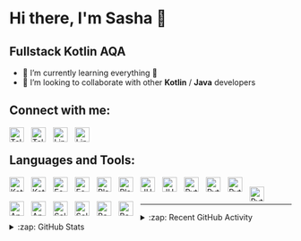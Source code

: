 # Hi there, I'm Sasha 👋

## Fullstack Kotlin AQA

- 🌱 I’m currently learning everything 🐸
- 👯 I’m looking to collaborate with other **Kotlin** / **Java** developers

Connect with me:
---

[<img align="left" alt="Telegram" width="26px" src="./img/dark/telegram.svg" style="padding-right:10px;" />](https://t.me/efa2d19#gh-light-mode-only)
[<img align="left" alt="Telegram" width="26px" src="./img/light/telegram.svg" style="padding-right:10px;" />](https://t.me/efa2d19#gh-dark-mode-only)
&nbsp;&nbsp;
[<img align="left" alt="LinkedIn" width="26px" src="./img/dark/linkedin.svg" style="padding-right:10px;" />](https://www.linkedin.com/in/efa2d19/#gh-light-mode-only)
[<img align="left" alt="LinkedIn" width="26px" src="./img/light/linkedin.svg" style="padding-right:10px;" />](https://www.linkedin.com/in/efa2d19/#gh-dark-mode-only)

Languages and Tools:
---

[<img align="left" alt="Kotlin" width="26px" src="./img/dark/kotlin.svg" style="padding-right:10px;" />](https://kotlinlang.org/#gh-light-mode-only)
[<img align="left" alt="Kotlin" width="26px" src="./img/light/kotlin.svg" style="padding-right:10px;" />](https://kotlinlang.org/#gh-dark-mode-only)
&nbsp;&nbsp;
[<img align="left" alt="Espresso" width="26px" src="./img/dark/espresso.svg" style="padding-right:10px;" />](https://developer.android.com/training/testing/espresso/#gh-light-mode-only)
[<img align="left" alt="Espresso" width="26px" src="./img/light/espresso.svg" style="padding-right:10px;" />](https://developer.android.com/training/testing/espresso/#gh-dark-mode-only)
&nbsp;&nbsp;
[<img align="left" alt="Playwright" width="26px" src="./img/dark/playwright.svg" style="padding-right:10px;" />](https://playwright.dev#gh-light-mode-only)
[<img align="left" alt="Playwright" width="26px" src="./img/light/playwright.svg" style="padding-right:10px;" />](https://playwright.dev#gh-dark-mode-only)
&nbsp;&nbsp;
[<img align="left" alt="JUnit" width="26px" src="./img/dark/junit5.svg" style="padding-right:10px;" />](https://junit.org/junit5/#gh-light-mode-only)
[<img align="left" alt="JUnit" width="26px" src="./img/light/junit5.svg" style="padding-right:10px;" />](https://junit.org/junit5/#gh-dark-mode-only)
&nbsp;&nbsp;
[<img align="left" alt="Python" width="26px" src="./img/dark/python.svg" style="padding-right:10px;" />](https://www.python.org#gh-light-mode-only)
[<img align="left" alt="Python" width="26px" src="./img/light/python.svg" style="padding-right:10px;" />](https://www.python.org#gh-dark-mode-only)
&nbsp;&nbsp;
[<img align="left" alt="Pytest" width="26px" src="./img/dark/pytest.svg" style="padding-right:10px;" />](https://docs.pytest.org/#gh-light-mode-only)
[<img align="left" alt="Pytest" width="26px" src="./img/light/pytest.svg" style="padding-right:10px;" />](https://docs.pytest.org/#gh-dark-mode-only)
&nbsp;&nbsp;
[<img align="left" alt="Appium" width="26px" src="./img/dark/appium.svg" style="padding-right:10px;" />](https://appium.io#gh-light-mode-only)
[<img align="left" alt="Appium" width="26px" src="./img/light/appium.svg" style="padding-right:10px;" />](https://appium.io#gh-dark-mode-only)
&nbsp;&nbsp;
[<img align="left" alt="Selenium" width="26px" src="./img/dark/selenium.svg" style="padding-right:10px;" />](https://www.selenium.dev#gh-light-mode-only)
[<img align="left" alt="Selenium" width="26px" src="./img/light/selenium.svg" style="padding-right:10px;" />](https://www.selenium.dev#gh-dark-mode-only)
&nbsp;&nbsp;
[<img align="left" alt="Bash" width="26px" src="./img/dark/gnubash.svg" style="padding-right:10px;" />](https://www.gnu.org/software/bash/#gh-light-mode-only)
[<img align="left" alt="Bash" width="26px" src="./img/light/gnubash.svg" style="padding-right:10px;" />](https://www.gnu.org/software/bash/#gh-dark-mode-only)

---



<details>
  <summary>:zap: Recent GitHub Activity</summary>
  &nbsp;
  
<!--START_SECTION:activity-->
1. 🗣 Commented on [#192](https://github.com/mac-cleanup/mac-cleanup-py/issues/192#issuecomment-2277512318) in [mac-cleanup/mac-cleanup-py](https://github.com/mac-cleanup/mac-cleanup-py)
2. 🚀 Published release [1.1.2](https://github.com/efa2d19/fzf-git-extensions/releases/tag/1.1.2) in [efa2d19/fzf-git-extensions](https://github.com/efa2d19/fzf-git-extensions)
<!--END_SECTION:activity-->

</details>

<details>
  <summary>:zap: GitHub Stats</summary>
  &nbsp;
  
  [<img align="left" width="47%" alt="Top Languages" src="https://gh-readme-stats-efa2d19-main.vercel.app/api/top-langs/?username=efa2d19&theme=default&show_icons=true&count_private=true&hide_border=true&title_color=454d57&layout=compact" />](https://github.com/efa2d19#gh-light-mode-only)
  [<img align="left" width="47%" alt="Github Stats" src="https://gh-readme-stats-efa2d19-main.vercel.app/api?username=efa2d19&theme=default&show_icons=true&count_private=true&hide_border=true&hide_title=true" />](https://github.com/efa2d19#gh-light-mode-only)
  [<img align="left" width="47%" alt="Top Languages" src="https://gh-readme-stats-efa2d19-main.vercel.app/api/top-langs/?username=efa2d19&theme=github_dark&show_icons=true&count_private=true&hide_border=true&title_color=c1cbd3&layout=compact" />](https://github.com/efa2d19#gh-dark-mode-only)
  [<img align="left" width="47%" alt="Github Stats" src="https://gh-readme-stats-efa2d19-main.vercel.app/api?username=efa2d19&theme=github_dark&show_icons=true&count_private=true&hide_border=true&hide_title=true" />](https://github.com/efa2d19#gh-dark-mode-only)

</details>
